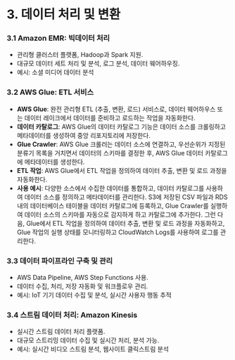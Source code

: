 # 3. 데이터 처리 및 변환

### 3.1 Amazon EMR: 빅데이터 처리
- 관리형 클러스터 플랫폼, Hadoop과 Spark 지원.
- 대규모 데이터 세트 처리 및 분석, 로그 분석, 데이터 웨어하우징.
- 예시: 소셜 미디어 데이터 분석

### 3.2 AWS Glue: ETL 서비스
- **AWS Glue**: 완전 관리형 ETL (추출, 변환, 로드) 서비스로, 데이터 웨어하우스 또는 데이터 레이크에서 데이터를 준비하고 로드하는 작업을 자동화한다.
- **데이터 카탈로그**: AWS Glue의 데이터 카탈로그 기능은 데이터 소스를 크롤링하고 메타데이터를 생성하여 중앙 리포지토리에 저장한다.
- **Glue Crawler**: AWS Glue 크롤러는 데이터 소스에 연결하고, 우선순위가 지정된 분류기 목록을 거치면서 데이터의 스키마를 결정한 후, AWS Glue 데이터 카탈로그에 메타데이터를 생성한다.
- **ETL 작업**: AWS Glue에서 ETL 작업을 정의하여 데이터 추출, 변환 및 로드 과정을 자동화한다.
- **사용 예시**: 다양한 소스에서 수집한 데이터를 통합하고, 데이터 카탈로그를 사용하여 데이터 소스를 정의하고 메타데이터를 관리한다. S3에 저장된 CSV 파일과 RDS 내의 데이터베이스 테이블을 데이터 카탈로그에 등록하고, Glue Crawler를 실행하여 데이터 소스의 스키마를 자동으로 감지하게 하고 카탈로그에 추가한다. 그런 다음, Glue에서 ETL 작업을 정의하여 데이터 추출, 변환 및 로드 과정을 자동화하고, Glue 작업의 실행 상태를 모니터링하고 CloudWatch Logs를 사용하여 로그를 관리한다.


### 3.3 데이터 파이프라인 구축 및 관리
- AWS Data Pipeline, AWS Step Functions 사용.
- 데이터 수집, 처리, 저장 자동화 및 워크플로우 관리.
- 예시: IoT 기기 데이터 수집 및 분석, 실시간 사용자 행동 추적

### 3.4 스트림 데이터 처리: Amazon Kinesis
- 실시간 스트림 데이터 처리 플랫폼.
- 대규모 스트리밍 데이터 수집 및 실시간 처리, 분석 가능.
- 예시: 실시간 비디오 스트림 분석, 웹사이트 클릭스트림 분석
